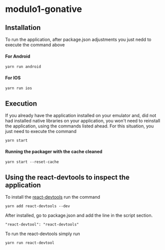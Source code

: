 # modulo1-gonative

## Installation

To run the application, after package.json adjustments you just nedd to execute the command above

#### For Android

```
yarn run android
```

#### For IOS

```
yarn run ios
```

## Execution

If you already have the application installed on your emulator and, did not had installed native libraries on your application, you won't need to reinstall the application, using the commands listed ahead. For this situation, you just need to execute the command

```
yarn start
```

#### Running the packager with the cache cleaned

```
yarn start --reset-cache
```

## Using the react-devtools to inspect the application

To install the [react-devtools](https://github.com/facebook/react-devtools) run the command

```
yarn add react-devtools --dev
```

After installed, go to package.json and add the line in the script section.

```
"react-devtool": "react-devtools"
```

To run the react-devtools simply run
```
yarn run react-devtool
```
